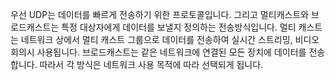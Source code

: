 우선 UDP는 데이터를 빠르게 전송하기 위한 프로토콜입니다.
그리고 멀티캐스트와 브로드캐스트는 특정 대상자에게 데이터를 보낼지 정의하는 전송방식입니다. 
멀티 캐스트는 네트워크 상에서 멀티 캐스트 그룹으로 데이터를 전송하여 실시간 스트리밍, 비디오 회의시 사용됩니다.
브로드캐스트는 같은 네트워크에 연결된 모든 장치에 데이터를 전송합니다.
따라서 각 방식은 네트워크 사용 목적에 따라 선택되게 됩니다.